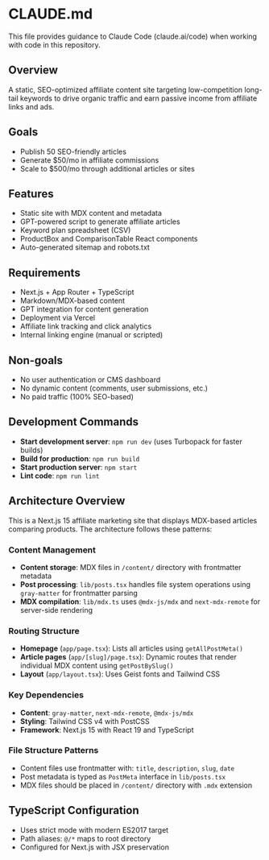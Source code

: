# CLAUDE.md

This file provides guidance to Claude Code (claude.ai/code) when working with code in this repository.

## Overview
A static, SEO-optimized affiliate content site targeting low-competition long-tail keywords to drive organic traffic and earn passive income from affiliate links and ads.

## Goals
- Publish 50 SEO-friendly articles
- Generate $50/mo in affiliate commissions
- Scale to $500/mo through additional articles or sites

## Features
- Static site with MDX content and metadata
- GPT-powered script to generate affiliate articles
- Keyword plan spreadsheet (CSV)
- ProductBox and ComparisonTable React components
- Auto-generated sitemap and robots.txt

## Requirements
- Next.js + App Router + TypeScript
- Markdown/MDX-based content
- GPT integration for content generation
- Deployment via Vercel
- Affiliate link tracking and click analytics
- Internal linking engine (manual or scripted)

## Non-goals
- No user authentication or CMS dashboard
- No dynamic content (comments, user submissions, etc.)
- No paid traffic (100% SEO-based)

## Development Commands

- **Start development server**: `npm run dev` (uses Turbopack for faster builds)
- **Build for production**: `npm run build`
- **Start production server**: `npm start`
- **Lint code**: `npm run lint`

## Architecture Overview

This is a Next.js 15 affiliate marketing site that displays MDX-based articles comparing products. The architecture follows these patterns:

### Content Management
- **Content storage**: MDX files in `/content/` directory with frontmatter metadata
- **Post processing**: `lib/posts.tsx` handles file system operations using `gray-matter` for frontmatter parsing
- **MDX compilation**: `lib/mdx.ts` uses `@mdx-js/mdx` and `next-mdx-remote` for server-side rendering

### Routing Structure
- **Homepage** (`app/page.tsx`): Lists all articles using `getAllPostMeta()`
- **Article pages** (`app/[slug]/page.tsx`): Dynamic routes that render individual MDX content using `getPostBySlug()`
- **Layout** (`app/layout.tsx`): Uses Geist fonts and Tailwind CSS

### Key Dependencies
- **Content**: `gray-matter`, `next-mdx-remote`, `@mdx-js/mdx`
- **Styling**: Tailwind CSS v4 with PostCSS
- **Framework**: Next.js 15 with React 19 and TypeScript

### File Structure Patterns
- Content files use frontmatter with: `title`, `description`, `slug`, `date`
- Post metadata is typed as `PostMeta` interface in `lib/posts.tsx`
- MDX files should be placed in `/content/` directory with `.mdx` extension

## TypeScript Configuration
- Uses strict mode with modern ES2017 target
- Path aliases: `@/*` maps to root directory
- Configured for Next.js with JSX preservation